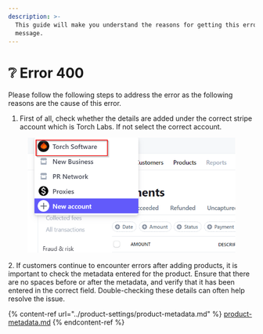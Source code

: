 ```yaml
---
description: >-
  This guide will make you understand the reasons for getting this error
  message.
---
```


# ❔ Error 400

Please follow the following steps to address the error as the following reasons are the cause of this error.

1. First of all, check whether the details are added under the correct stripe account which is Torch Labs. If not select the correct account.

<figure><img src="../.gitbook/assets/3 (8).png" alt=""><figcaption></figcaption></figure>

2\. If customers continue to encounter errors after adding products, it is important to check the metadata entered for the product. Ensure that there are no spaces before or after the metadata, and verify that it has been entered in the correct field. Double-checking these details can often help resolve the issue.

{% content-ref url="../product-settings/product-metadata.md" %}
[product-metadata.md](../product-settings/product-metadata.md)
{% endcontent-ref %}





